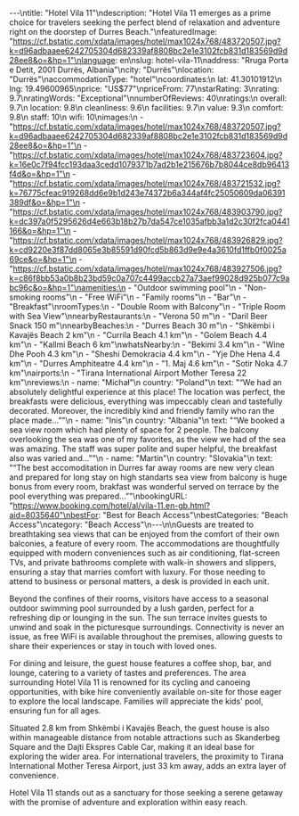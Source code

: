 ---\ntitle: "Hotel Vila 11"\ndescription: "Hotel Vila 11 emerges as a prime choice for travelers seeking the perfect blend of relaxation and adventure right on the doorstep of Durres Beach."\nfeaturedImage: "https://cf.bstatic.com/xdata/images/hotel/max1024x768/483720507.jpg?k=d96adbaaee6242705304d682339af8808bc2e1e3102fcb831d183569d9d28ee8&o=&hp=1"\nlanguage: en\nslug: hotel-vila-11\naddress: "Rruga Porta e Detit, 2001 Durrës, Albania"\ncity: "Durrës"\nlocation: "Durrës"\naccommodationType: "hotel"\ncoordinates:\n  lat: 41.30101912\n  lng: 19.49600965\nprice: "US$77"\npriceFrom: 77\nstarRating: 3\nrating: 9.7\nratingWords: "Exceptional"\nnumberOfReviews: 40\nratings:\n  overall: 9.7\n  location: 9.8\n  cleanliness: 9.6\n  facilities: 9.7\n  value: 9.3\n  comfort: 9.8\n  staff: 10\n  wifi: 10\nimages:\n  - "https://cf.bstatic.com/xdata/images/hotel/max1024x768/483720507.jpg?k=d96adbaaee6242705304d682339af8808bc2e1e3102fcb831d183569d9d28ee8&o=&hp=1"\n  - "https://cf.bstatic.com/xdata/images/hotel/max1024x768/483723604.jpg?k=16e0c7f94fcc193daa3cedd1079371b7ad2b1e215676b7b8044ce8db96413f4d&o=&hp=1"\n  - "https://cf.bstatic.com/xdata/images/hotel/max1024x768/483721532.jpg?k=76775cfeac919268dd6e9b1d243e74372b6a344af4fc25050609da06391389df&o=&hp=1"\n  - "https://cf.bstatic.com/xdata/images/hotel/max1024x768/483903790.jpg?k=dc397a0f5295626d4e663b18b27b7da547ce1035afbb3a1d2c30f2fca0441166&o=&hp=1"\n  - "https://cf.bstatic.com/xdata/images/hotel/max1024x768/483926829.jpg?k=cd9220e3f87dd8065e3b85591d90fcd5b863d9e9e4a3610fd1ffb0f0025a69ce&o=&hp=1"\n  - "https://cf.bstatic.com/xdata/images/hotel/max1024x768/483927506.jpg?k=c86f8bb53a0b8b23bd59c0a707c4499accb27a73aef99028d925b077c9abc96c&o=&hp=1"\namenities:\n  - "Outdoor swimming pool"\n  - "Non-smoking rooms"\n  - "Free WiFi"\n  - "Family rooms"\n  - "Bar"\n  - "Breakfast"\nroomTypes:\n  - "Double Room with Balcony"\n  - "Triple Room with Sea View"\nnearbyRestaurants:\n  - "Verona 50 m"\n  - "Daril Beer Snack 150 m"\nnearbyBeaches:\n  - "Durres Beach 30 m"\n  - "Shkëmbi i Kavajës Beach 2 km"\n  - "Currila Beach 4.1 km"\n  - "Golem Beach 4.4 km"\n  - "Kallmi Beach 6 km"\nwhatsNearby:\n  - "Bekimi 3.4 km"\n  - "Wine Dhe Pooh 4.3 km"\n  - "Sheshi Demokracia 4.4 km"\n  - "Yje Dhe Hena 4.4 km"\n  - "Durres Amphiteatre 4.4 km"\n  - "1. Maj 4.6 km"\n  - "Sotir Noka 4.7 km"\nairports:\n  - "Tirana International Airport Mother Teresa 22 km"\nreviews:\n  - name: "Michał"\n    country: "Poland"\n    text: "“We had an absolutely delightful experience at this place! The location was perfect, the breakfasts were delicious, everything was impeccably clean and tastefully decorated. Moreover, the incredibly kind and friendly family who ran the place made...”"\n  - name: "Inis"\n    country: "Albania"\n    text: "“We booked a sea view room which had plenty of space for 2 people. The balcony overlooking the sea was one of my favorites, as the view we had of the sea was amazing. The staff was super polite and super helpful, the breakfast also was varied and...”"\n  - name: "Martin"\n    country: "Slovakia"\n    text: "“The best accomoditation in Durres far away rooms are new very clean and prepared for long stay on high standarts sea view from balcony is huge bonus from every room, brakfast was wonderful served on terrace by the pool everything was prepared...”"\nbookingURL: "https://www.booking.com/hotel/al/vila-11.en-gb.html?aid=8035640"\nbestFor: "Best for Beach Access"\nbestCategories: "Beach Access"\ncategory: "Beach Access"\n---\n\nGuests are treated to breathtaking sea views that can be enjoyed from the comfort of their own balconies, a feature of every room. The accommodations are thoughtfully equipped with modern conveniences such as air conditioning, flat-screen TVs, and private bathrooms complete with walk-in showers and slippers, ensuring a stay that marries comfort with luxury. For those needing to attend to business or personal matters, a desk is provided in each unit.

Beyond the confines of their rooms, visitors have access to a seasonal outdoor swimming pool surrounded by a lush garden, perfect for a refreshing dip or lounging in the sun. The sun terrace invites guests to unwind and soak in the picturesque surroundings. Connectivity is never an issue, as free WiFi is available throughout the premises, allowing guests to share their experiences or stay in touch with loved ones.

For dining and leisure, the guest house features a coffee shop, bar, and lounge, catering to a variety of tastes and preferences. The area surrounding Hotel Vila 11 is renowned for its cycling and canoeing opportunities, with bike hire conveniently available on-site for those eager to explore the local landscape. Families will appreciate the kids' pool, ensuring fun for all ages.

Situated 2.8 km from Shkëmbi i Kavajës Beach, the guest house is also within manageable distance from notable attractions such as Skanderbeg Square and the Dajti Ekspres Cable Car, making it an ideal base for exploring the wider area. For international travelers, the proximity to Tirana International Mother Teresa Airport, just 33 km away, adds an extra layer of convenience.

Hotel Vila 11 stands out as a sanctuary for those seeking a serene getaway with the promise of adventure and exploration within easy reach.